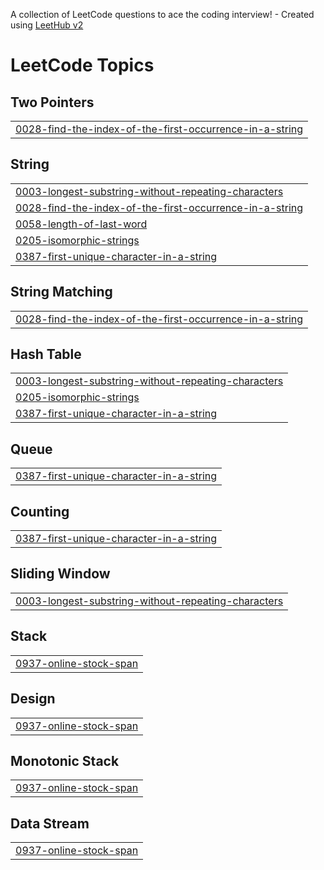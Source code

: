 A collection of LeetCode questions to ace the coding interview! - Created using [LeetHub v2](https://github.com/arunbhardwaj/LeetHub-2.0)
<!---LeetCode Topics Start-->
# LeetCode Topics
## Two Pointers
|  |
| ------- |
| [0028-find-the-index-of-the-first-occurrence-in-a-string](https://github.com/PrakashIrom/Leetcode/tree/master/0028-find-the-index-of-the-first-occurrence-in-a-string) |
## String
|  |
| ------- |
| [0003-longest-substring-without-repeating-characters](https://github.com/PrakashIrom/Leetcode/tree/master/0003-longest-substring-without-repeating-characters) |
| [0028-find-the-index-of-the-first-occurrence-in-a-string](https://github.com/PrakashIrom/Leetcode/tree/master/0028-find-the-index-of-the-first-occurrence-in-a-string) |
| [0058-length-of-last-word](https://github.com/PrakashIrom/Leetcode/tree/master/0058-length-of-last-word) |
| [0205-isomorphic-strings](https://github.com/PrakashIrom/Leetcode/tree/master/0205-isomorphic-strings) |
| [0387-first-unique-character-in-a-string](https://github.com/PrakashIrom/Leetcode/tree/master/0387-first-unique-character-in-a-string) |
## String Matching
|  |
| ------- |
| [0028-find-the-index-of-the-first-occurrence-in-a-string](https://github.com/PrakashIrom/Leetcode/tree/master/0028-find-the-index-of-the-first-occurrence-in-a-string) |
## Hash Table
|  |
| ------- |
| [0003-longest-substring-without-repeating-characters](https://github.com/PrakashIrom/Leetcode/tree/master/0003-longest-substring-without-repeating-characters) |
| [0205-isomorphic-strings](https://github.com/PrakashIrom/Leetcode/tree/master/0205-isomorphic-strings) |
| [0387-first-unique-character-in-a-string](https://github.com/PrakashIrom/Leetcode/tree/master/0387-first-unique-character-in-a-string) |
## Queue
|  |
| ------- |
| [0387-first-unique-character-in-a-string](https://github.com/PrakashIrom/Leetcode/tree/master/0387-first-unique-character-in-a-string) |
## Counting
|  |
| ------- |
| [0387-first-unique-character-in-a-string](https://github.com/PrakashIrom/Leetcode/tree/master/0387-first-unique-character-in-a-string) |
## Sliding Window
|  |
| ------- |
| [0003-longest-substring-without-repeating-characters](https://github.com/PrakashIrom/Leetcode/tree/master/0003-longest-substring-without-repeating-characters) |
## Stack
|  |
| ------- |
| [0937-online-stock-span](https://github.com/PrakashIrom/Leetcode/tree/master/0937-online-stock-span) |
## Design
|  |
| ------- |
| [0937-online-stock-span](https://github.com/PrakashIrom/Leetcode/tree/master/0937-online-stock-span) |
## Monotonic Stack
|  |
| ------- |
| [0937-online-stock-span](https://github.com/PrakashIrom/Leetcode/tree/master/0937-online-stock-span) |
## Data Stream
|  |
| ------- |
| [0937-online-stock-span](https://github.com/PrakashIrom/Leetcode/tree/master/0937-online-stock-span) |
<!---LeetCode Topics End-->